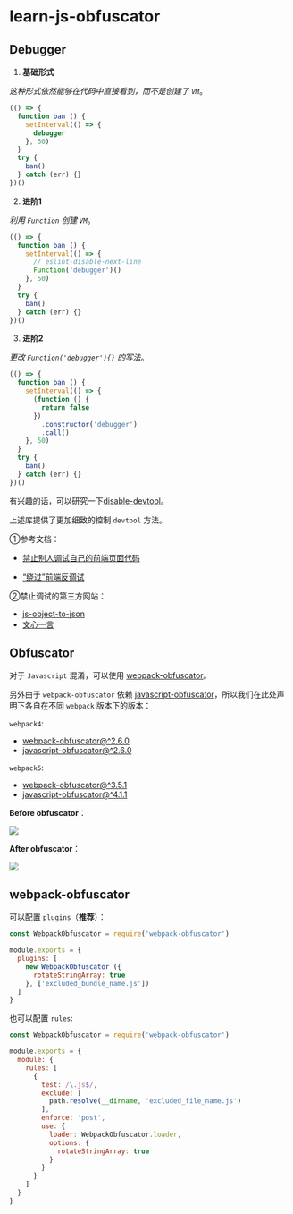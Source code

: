 # learn-js-obfuscator

## Debugger

1. **基础形式**

*这种形式依然能够在代码中直接看到，而不是创建了 `VM`*。

```js
(() => {
  function ban () {
    setInterval(() => {
      debugger
    }, 50)
  }
  try {
    ban()
  } catch (err) {}
})()
```

2. **进阶1**

*利用 `Function` 创建 `VM`*。

```js
(() => {
  function ban () {
    setInterval(() => {
      // eslint-disable-next-line
      Function('debugger')()
    }, 50)
  }
  try {
    ban()
  } catch (err) {}
})()
```

3. **进阶2**

*更改 `Function('debugger'){}` 的写法*。

```js
(() => {
  function ban () {
    setInterval(() => {
      (function () {
        return false
      })
        .constructor('debugger')
        .call()
    }, 50)
  }
  try {
    ban()
  } catch (err) {}
})()
```

有兴趣的话，可以研究一下[disable-devtool](https://www.npmjs.com/package/disable-devtool)。

上述库提供了更加细致的控制 `devtool` 方法。

①参考文档：

- [禁止别人调试自己的前端页面代码](https://juejin.cn/post/7262175454714626108)

- [“绕过”前端反调试](https://juejin.cn/post/7283776161527578661)

②禁止调试的第三方网站：

- [js-object-to-json](https://tooltt.com/js-object-to-json/)
- [文心一言](https://yiyan.baidu.com/)

## Obfuscator

对于 `Javascript` 混淆，可以使用 [webpack-obfuscator](https://www.npmjs.com/package/webpack-obfuscator)。

另外由于 `webpack-obfuscator` 依赖 [javascript-obfuscator](https://www.npmjs.com/package/javascript-obfuscator)，所以我们在此处声明下各自在不同 `webpack` 版本下的版本：

`webpack4`:

- [webpack-obfuscator@^2.6.0](https://www.npmjs.com/package/webpack-obfuscator/v/2.6.0)
- [javascript-obfuscator@^2.6.0](https://www.npmjs.com/package/javascript-obfuscator/v/2.6.0)

`webpack5`:

- [webpack-obfuscator@^3.5.1](https://www.npmjs.com/package/webpack-obfuscator/v/3.5.1)
- [javascript-obfuscator@^4.1.1](https://www.npmjs.com/package/javascript-obfuscator/v/4.1.1)

**Before obfuscator**：

![](https://raw.githubusercontent.com/oneyoung19/vuepress-blog-img/Not-Count-Contribution/img/20240715162016.png)

**After obfuscator**：

![](https://raw.githubusercontent.com/oneyoung19/vuepress-blog-img/Not-Count-Contribution/img/20240715163247.png)

## webpack-obfuscator

可以配置 `plugins`（**推荐**）：

```js
const WebpackObfuscator = require('webpack-obfuscator')

module.exports = {
  plugins: [
    new WebpackObfuscator ({
      rotateStringArray: true
    }, ['excluded_bundle_name.js'])
  ]
}
```

也可以配置 `rules`:

```js
const WebpackObfuscator = require('webpack-obfuscator')

module.exports = {
  module: {
    rules: [
      {
        test: /\.js$/,
        exclude: [
          path.resolve(__dirname, 'excluded_file_name.js')
        ],
        enforce: 'post',
        use: {
          loader: WebpackObfuscator.loader,
          options: {
            rotateStringArray: true
          }
        }
      }
    ]
  }
}
```
